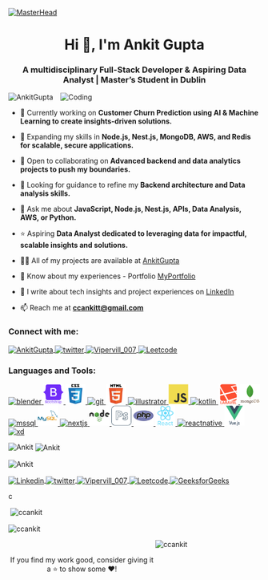 [![MasterHead](https://visme.co/blog/wp-content/uploads/2019/10/animated-presentation-software-header.gif)]()

<h1 align="center">Hi 👋, I'm Ankit Gupta </h1>
<h3 align="center">A multidisciplinary Full-Stack Developer & Aspiring Data Analyst | Master’s Student in Dublin </h3>
<img align="right" alt="Coding" width="400" src="https://miro.medium.com/max/680/0*7Q3yvSIv_t0ioJ-Z.gif"/>

<p align="left"> <img src="https://komarev.com/ghpvc/?username=ccankit&label=Profile%20views&color=0e75b6&style=flat" alt="AnkitGupta" /> </p>


- 🔭 Currently working on **Customer Churn Prediction using AI & Machine Learning to create insights-driven solutions.**

- 🌱 Expanding my skills in **Node.js, Nest.js, MongoDB, AWS, and Redis for scalable, secure applications.**

- 👯 Open to collaborating on **Advanced backend and data analytics projects to push my boundaries.**

- 🤝 Looking for guidance to refine my **Backend architecture and Data analysis skills.**

- 💬 Ask me about **JavaScript, Node.js, Nest.js, APIs, Data Analysis, AWS, or Python.**

- ⭐ Aspiring **Data Analyst dedicated to leveraging data for impactful, scalable insights and solutions.**

- 👨‍💻 All of my projects are available at [AnkitGupta](https://ccankit.netlify.app/)

- 📄 Know about my experiences - Portfolio [MyPortfolio](https://ccankit.github.io/)

- 📝 I write about tech insights and project experiences on [LinkedIn](https://www.linkedin.com/in/ccankit/)

- 📫 Reach me at **ccankitt@gmail.com**


<h3 align="left">Connect with me:</h3>
<p align="left">

<a href="https://linkedin.com/in/ccankit/" target="blank"><img align="center" src="https://raw.githubusercontent.com/rahuldkjain/github-profile-readme-generator/master/src/images/icons/Social/linked-in-alt.svg" alt="AnkitGupta" height="30" width="40" > </a>
<a href="https://twitter.com/ankitgupta9828"> <img alt=" twitter" align="center" src="https://aloharag-hi-ny-jp.typepad.com/.a/6a0120a6c95938970b0148c785497f970c-580wi" width="70" height="60" target="_blank">
</a>
<a href="https://instagram.com/vipervill_007" target="blank"> <img alt="Vipervill_007" align="center" src="https://raw.githubusercontent.com/rahuldkjain/github-profile-readme-generator/master/src/images/icons/Social/instagram.svg"  height="30" width="40" />
</a>
<a href="https://www.leetcode.com/ankitgupta9828" target="blank"> <img align="center" alt=" Leetcode" src="https://raw.githubusercontent.com/rahuldkjain/github-profile-readme-generator/master/src/images/icons/Social/leet-code.svg" alt="ankitgupta9828" height="30" width="40" /> 
</a>
</p>





<h3 align="left">Languages and Tools:</h3>
<p align="left"> <a href="https://www.blender.org/" target="_blank" rel="noreferrer"> <img src="https://download.blender.org/branding/community/blender_community_badge_white.svg" alt="blender" width="40" height="40"/> </a> <a href="https://getbootstrap.com" target="_blank" rel="noreferrer"> <img src="https://raw.githubusercontent.com/devicons/devicon/master/icons/bootstrap/bootstrap-plain-wordmark.svg" alt="bootstrap" width="40" height="40"/> </a> <a href="https://www.w3schools.com/css/" target="_blank" rel="noreferrer"> <img src="https://raw.githubusercontent.com/devicons/devicon/master/icons/css3/css3-original-wordmark.svg" alt="css3" width="40" height="40"/> </a> <a href="https://git-scm.com/" target="_blank" rel="noreferrer"> <img src="https://www.vectorlogo.zone/logos/git-scm/git-scm-icon.svg" alt="git" width="40" height="40"/> </a> <a href="https://www.w3.org/html/" target="_blank" rel="noreferrer"> <img src="https://raw.githubusercontent.com/devicons/devicon/master/icons/html5/html5-original-wordmark.svg" alt="html5" width="40" height="40"/> </a> <a href="https://www.adobe.com/in/products/illustrator.html" target="_blank" rel="noreferrer"> <img src="https://www.vectorlogo.zone/logos/adobe_illustrator/adobe_illustrator-icon.svg" alt="illustrator" width="40" height="40"/> </a> <a href="https://developer.mozilla.org/en-US/docs/Web/JavaScript" target="_blank" rel="noreferrer"> <img src="https://raw.githubusercontent.com/devicons/devicon/master/icons/javascript/javascript-original.svg" alt="javascript" width="40" height="40"/> </a> <a href="https://kotlinlang.org" target="_blank" rel="noreferrer"> <img src="https://www.vectorlogo.zone/logos/kotlinlang/kotlinlang-icon.svg" alt="kotlin" width="40" height="40"/> </a> <a href="https://laravel.com/" target="_blank" rel="noreferrer"> <img src="https://raw.githubusercontent.com/devicons/devicon/master/icons/laravel/laravel-plain-wordmark.svg" alt="laravel" width="40" height="40"/> </a> <a href="https://www.mongodb.com/" target="_blank" rel="noreferrer"> <img src="https://raw.githubusercontent.com/devicons/devicon/master/icons/mongodb/mongodb-original-wordmark.svg" alt="mongodb" width="40" height="40"/> </a> <a href="https://www.microsoft.com/en-us/sql-server" target="_blank" rel="noreferrer"> <img src="https://www.svgrepo.com/show/303229/microsoft-sql-server-logo.svg" alt="mssql" width="40" height="40"/> </a> <a href="https://www.mysql.com/" target="_blank" rel="noreferrer"> <img src="https://raw.githubusercontent.com/devicons/devicon/master/icons/mysql/mysql-original-wordmark.svg" alt="mysql" width="40" height="40"/> </a> <a href="https://nextjs.org/" target="_blank" rel="noreferrer"> <img src="https://cdn.worldvectorlogo.com/logos/nextjs-2.svg" alt="nextjs" width="40" height="40"/> </a> <a href="https://nodejs.org" target="_blank" rel="noreferrer"> <img src="https://raw.githubusercontent.com/devicons/devicon/master/icons/nodejs/nodejs-original-wordmark.svg" alt="nodejs" width="40" height="40"/> </a> <a href="https://www.photoshop.com/en" target="_blank" rel="noreferrer"> <img src="https://raw.githubusercontent.com/devicons/devicon/master/icons/photoshop/photoshop-line.svg" alt="photoshop" width="40" height="40"/> </a> <a href="https://www.php.net" target="_blank" rel="noreferrer"> <img src="https://raw.githubusercontent.com/devicons/devicon/master/icons/php/php-original.svg" alt="php" width="40" height="40"/> </a> <a href="https://reactjs.org/" target="_blank" rel="noreferrer"> <img src="https://raw.githubusercontent.com/devicons/devicon/master/icons/react/react-original-wordmark.svg" alt="react" width="40" height="40"/> </a> <a href="https://reactnative.dev/" target="_blank" rel="noreferrer"> <img src="https://reactnative.dev/img/header_logo.svg" alt="reactnative" width="40" height="40"/> </a> <a href="https://vuejs.org/" target="_blank" rel="noreferrer"> <img src="https://raw.githubusercontent.com/devicons/devicon/master/icons/vuejs/vuejs-original-wordmark.svg" alt="vuejs" width="40" height="40"/> </a> <a href="https://www.adobe.com/products/xd.html" target="_blank" rel="noreferrer"> <img src="https://cdn.worldvectorlogo.com/logos/adobe-xd.svg" alt="xd" width="40" height="40"/> </a> </p>

<p><img align="left" src="https://github-readme-stats.vercel.app/api/top-langs?username=ccankit&show_icons=true&locale=en&layout=compact" alt="Ankit" /></p>

<p>&nbsp;<img align="center" src="https://github-readme-stats.vercel.app/api?username=ccankit&show_icons=true&locale=en" alt="Ankit" /></p>

<p><img align="center" src="https://github-readme-streak-stats.herokuapp.com/?user=ccankit&" alt="Ankit" /></p>


<p align="left" target="_blank">
        <a target = '_blank' href="https://www.linkedin.com/in/ankit-gupta-7a8038a5" >
            <img alt=" Linkedin" align="center" src="https://cliply.co/wp-content/uploads/2021/02/372102050_LINKEDIN_ICON_TRANSPARENT_1080.gif" width="55" height="55" target="_blank">
        <a />
        <a href="https://twitter.com/ankitgupta9828" >
            <img alt=" twitter" align="center" src="https://aloharag-hi-ny-jp.typepad.com/.a/6a0120a6c95938970b0148c785497f970c-580wi" width="70" height="60" target="_blank">
        <a />
        <a href="https://instagram.com/vipervill_007" target="blank">
            <img alt="Vipervill_007" align="center" src="https://raw.githubusercontent.com/rahuldkjain/github-profile-readme-generator/master/src/images/icons/Social/instagram.svg"  height="30" width="40" />
        </a>
        <a href="https://www.leetcode.com/ankitgupta9828" target="blank">
            <img align="center" alt=" Leetcode"
            src="https://raw.githubusercontent.com/rahuldkjain/github-profile-readme-generator/master/src/images/icons/Social/leet-code.svg" alt="ankitgupta9828" height="30" width="40" />
        </a>
        <a href="https://auth.geeksforgeeks.org/user/ankitgupta9828" target="blank">
            <img align="center" alt=" GeeksforGeeks"
            src="https://raw.githubusercontent.com/rahuldkjain/github-profile-readme-generator/master/src/images/icons/Social/geeks-for-geeks.svg" alt="ankitgupta9828" height="30" width="40" />
        </a>
</p>
</p>


c<p>&nbsp;<img align="center" src="https://github-readme-stats.vercel.app/api?username=ccankit&show_icons=true&locale=en" alt="ccankit" /></p>
<p><img align="center" src="https://github-readme-streak-stats.herokuapp.com/?user=ccankit&" alt="ccankit" /></p>

<p><a href="https://www.buymeacoffee.com/ccankit"> <img align="right" src="https://cdn.buymeacoffee.com/buttons/v2/default-yellow.png" height="50" width="210" alt="ccankit" /></a></p><br>
<p align="center" > If you find my work good, consider giving it a ⭐ to show some ❤️!</p>
